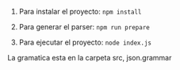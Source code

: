 1. Para instalar el proyecto: `npm install`

2. Para generar el parser: `npm run prepare` 

3. Para ejecutar el proyecto: `node index.js`

La gramatica esta en la carpeta src, json.grammar
